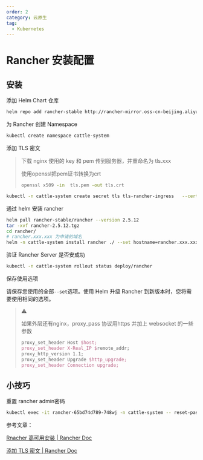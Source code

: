 ```yaml
---
order: 2
category: 云原生
tag:
  - Kubernetes
---
```


# Rancher 安装配置

## 安装

添加 Helm Chart 仓库

```bash
helm repo add rancher-stable http://rancher-mirror.oss-cn-beijing.aliyuncs.com/server-charts/stable
```

为 Rancher 创建 Namespace

```bash
kubectl create namespace cattle-system
```

添加 TLS 密文

> 下载 nginx 使用的 key 和 pem 传到服务器，并重命名为 tls.xxx
>
> 使用openssl把pem证书转换为crt
>
> ```bash
> openssl x509 -in  tls.pem -out tls.crt
> ```

```bash
kubectl -n cattle-system create secret tls tls-rancher-ingress   --cert=tls.crt   --key=tls.key
```

通过 helm 安装 rancher

```bash
helm pull rancher-stable/rancher --version 2.5.12
tar -xvf rancher-2.5.12.tgz
cd rancher/
# rancher.xxx.xxx 为申请的域名
helm -n cattle-system install rancher ./ --set hostname=rancher.xxx.xxx --set replicas=3 --set ingress.tls.source=secret
```

验证 Rancher Server 是否安成功

```bash
kubectl -n cattle-system rollout status deploy/rancher
```

保存使用选项

请保存您使用的全部`--set`选项。使用 Helm 升级 Rancher 到新版本时，您将需要使用相同的选项。

> :warning:
>
> 如果外层还有nginx，proxy_pass 协议用https
> 并加上 websocket 的一些参数
>
> ```tex
> proxy_set_header Host $host;
> proxy_set_header X-Real_IP $remote_addr;
> proxy_http_version 1.1;
> proxy_set_header Upgrade $http_upgrade;
> proxy_set_header Connection upgrade;
> ```

## 小技巧

重置 rancher admin密码

```bash
kubectl exec -it rancher-65bd74d789-748wj -n cattle-system -- reset-password
```

参考文章：

[Rnacher 高可用安装 | Rancher Doc](http://docs.rancher.cn/docs/rancher2/installation/install-rancher-on-k8s/_index)

[添加 TLS 密文 | Rancher Doc ](http://docs.rancher.cn/docs/rancher2.5/installation/resources/tls-secrets/_index/)

